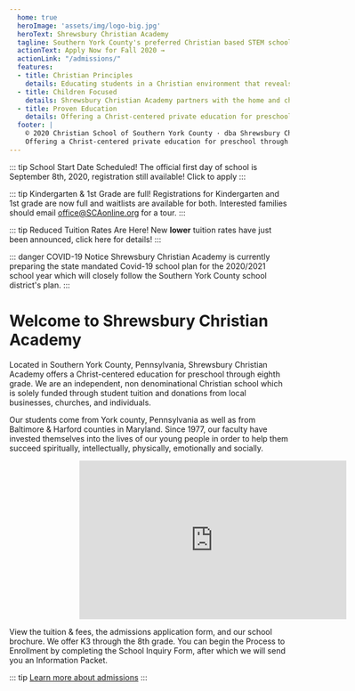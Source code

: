 ```yaml
---
  home: true
  heroImage: 'assets/img/logo-big.jpg'
  heroText: Shrewsbury Christian Academy 
  tagline: Southern York County's preferred Christian based STEM school
  actionText: Apply Now for Fall 2020 →
  actionLink: "/admissions/"
  features:
  - title: Christian Principles
    details: Educating students in a Christian environment that reveals God’s ultimate purpose for their lives.
  - title: Children Focused
    details: Shrewsbury Christian Academy partners with the home and church to provide an atmosphere in which the whole child may grow toward full God-given potential.
  - title: Proven Education
    details: Offering a Christ-centered private education for preschool through eighth grade since 1977.
  footer: |
    © 2020 Christian School of Southern York County · dba Shrewsbury Christian Academy · a 501(c)(3) nonprofit organization
    Offering a Christ-centered private education for preschool through eighth grade in Southern York County, Pennsylvania.
---
```


<TipBar>

::: tip School Start Date Scheduled!
The official first day of school is September 8th, 2020, registration still available!
<a class="nav-link external action-button" :href="$withBase('/admissions/')">Click to apply</a>
:::

::: tip Kindergarten & 1st Grade are full!
Registrations for Kindergarten and 1st grade are now full and waitlists are available for both.
Interested families should email <a href="mailto:office@SCAonline.org">office@SCAonline.org</a> for a tour.
:::

::: tip Reduced Tuition Rates Are Here!
New <b>lower</b> tuition rates have just been announced, click <a :href="$withBase('/tuition/')">here</a> for details!
:::

::: danger COVID-19 Notice
Shrewsbury Christian Academy is currently preparing the state mandated Covid-19 school plan for the 2020/2021 school year which will closely follow the Southern York County school district's plan. 
:::

</TipBar>

# Welcome to Shrewsbury Christian Academy
Located in Southern York County, Pennsylvania, Shrewsbury Christian Academy offers a Christ-centered education for preschool through eighth grade. We are an independent, non denominational Christian school which is solely funded through student tuition and donations from local businesses, churches, and individuals.

Our students come from York county, Pennsylvania as well as from Baltimore & Harford counties in Maryland. Since 1977, our faculty have invested themselves into the lives of our young people in order to help them succeed spiritually, intellectually, physically, emotionally and socially.

<div style="display:block;width:50%;margin-left:auto;margin-right:auto;">
  <iframe width="480" height="285" src="https://www.youtube.com/embed/J0Wht2d7rgE" frameborder="0" allow="accelerometer; encrypted-media; gyroscope; picture-in-picture" allowfullscreen></iframe>
</div>

View the tuition & fees, the admissions application form, and our school brochure. We offer K3 through the 8th grade. You can begin the Process to Enrollment by completing the School Inquiry Form, after which we will send you an Information Packet.

::: tip
  [Learn more about admissions](/admissions/)
:::


